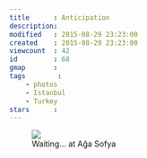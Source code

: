 ```yaml
---
title      : Anticipation
description: 
modified   : 2015-08-29 23:23:00
created    : 2015-08-29 23:23:00
viewcount  : 42
id         : 68
gmap       :
tags        :
    - photos
    - Istanbul
    - Turkey
stars      :
---
```


<figure>
    <img src="anticipation.jpg">
    <figcaption>Waiting… at Aǧa Sofya</figcaption>
</figure>

